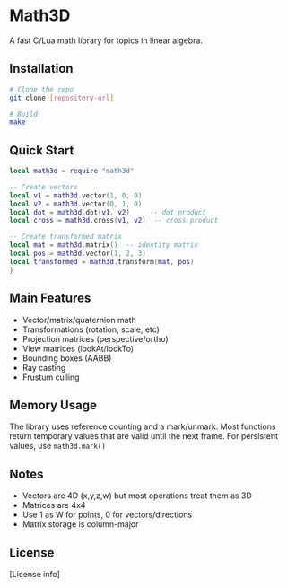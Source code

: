 # Math3D

A fast C/Lua math library for topics in linear algebra.

## Installation

```bash
# Clone the repo
git clone [repository-url]

# Build
make
```

## Quick Start

```lua
local math3d = require "math3d"

-- Create vectors
local v1 = math3d.vector(1, 0, 0)
local v2 = math3d.vector(0, 1, 0)
local dot = math3d.dot(v1, v2)     -- dot product
local cross = math3d.cross(v1, v2)  -- cross product

-- Create transformed matrix
local mat = math3d.matrix()  -- identity matrix
local pos = math3d.vector(1, 2, 3)
local transformed = math3d.transform(mat, pos)
}
```

## Main Features

- Vector/matrix/quaternion math
- Transformations (rotation, scale, etc)
- Projection matrices (perspective/ortho)
- View matrices (lookAt/lookTo)
- Bounding boxes (AABB)
- Ray casting
- Frustum culling



## Memory Usage

The library uses reference counting and a mark/unmark. Most functions return temporary values that are valid until the next frame. For persistent values, use `math3d.mark()`


## Notes

- Vectors are 4D (x,y,z,w) but most operations treat them as 3D
- Matrices are 4x4
- Use 1 as W for points, 0 for vectors/directions
- Matrix storage is column-major

## License

[License info]
